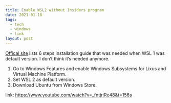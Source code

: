 ```yaml
---
title: Enable WSL2 without Insiders program
date: 2021-01-18
tags:
  - tech
  - windows
  - link
layout: post
---
```


[Offical site](https://docs.microsoft.com/en-us/windows/wsl/install-win10) lists 6 steps installation guide that was needed when WSL 1 was default version. I don’t think it’s needed anymore.

1. Go to Windows Features and enable Windows Subsystems for Lixus and Virtual Machine Platform.
2. Set WSL 2 as default version.
3. Download Ubuntu from Windows Store.

link: https://www.youtube.com/watch?v=_fntjriRe48&t=156s
